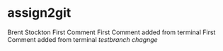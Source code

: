 # assign2git
Brent Stockton
First Comment
First Comment added from terminal
First Comment added from terminal
*testbranch chagnge*
